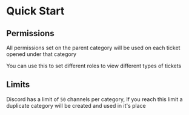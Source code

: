 # Quick Start

## Permissions

All permissions set on the parent category will be used on each ticket opened under that category

You can use this to set different roles to view different types of tickets

## Limits

Discord has a limit of `50` channels per category, If you reach this limit a duplicate category will be created and used in it's place
